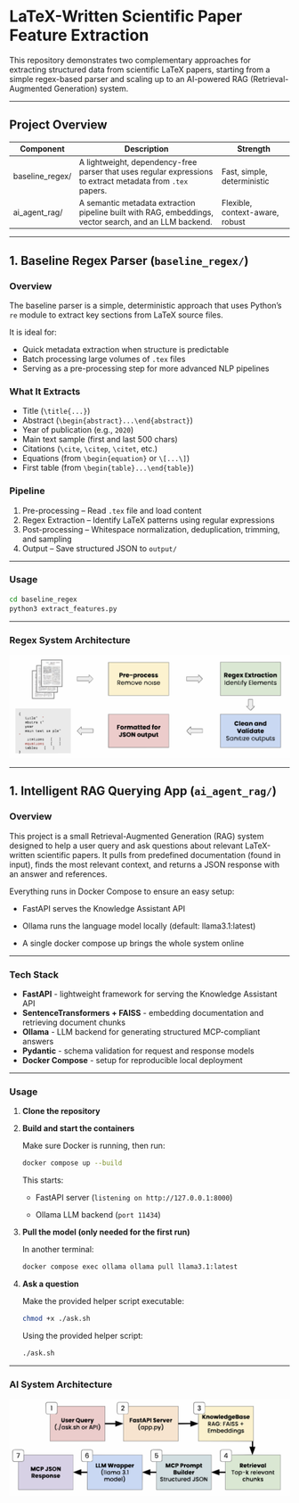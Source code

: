 # LaTeX-Written Scientific Paper Feature Extraction

This repository demonstrates two complementary approaches for extracting structured data from scientific LaTeX papers, starting from a simple regex-based parser and scaling up to an AI-powered RAG (Retrieval-Augmented Generation) system.

---

## Project Overview

| Component | Description | Strength |
|----------|------------|----------|
| baseline_regex/ | A lightweight, dependency-free parser that uses regular expressions to extract metadata from `.tex` papers. | Fast, simple, deterministic |
| ai_agent_rag/ | A semantic metadata extraction pipeline built with RAG, embeddings, vector search, and an LLM backend. | Flexible, context-aware, robust |

---

## 1. Baseline Regex Parser (`baseline_regex/`)

### Overview
The baseline parser is a simple, deterministic approach that uses Python’s `re` module to extract key sections from LaTeX source files.

It is ideal for:
- Quick metadata extraction when structure is predictable  
- Batch processing large volumes of `.tex` files  
- Serving as a pre-processing step for more advanced NLP pipelines

### What It Extracts
- Title (`\title{...}`)
- Abstract (`\begin{abstract}...\end{abstract}`)
- Year of publication (e.g., `2020`)
- Main text sample (first and last 500 chars)
- Citations (`\cite`, `\citep`, `\citet`, etc.)
- Equations (from `\begin{equation}` or `\[...\]`)
- First table (from `\begin{table}...\end{table}`)

### Pipeline
1. Pre-processing – Read `.tex` file and load content  
2. Regex Extraction – Identify LaTeX patterns using regular expressions  
3. Post-processing – Whitespace normalization, deduplication, trimming, and sampling  
4. Output – Save structured JSON to `output/`

---

### Usage
```bash
cd baseline_regex
python3 extract_features.py
```

---

### Regex System Architecture

<div align="center">
  <img src="refs/regex_architecture.svg" alt="Regex Architecture Diagram" width="600"/>
</div>

---

## 1. Intelligent RAG Querying App (`ai_agent_rag/`)

### Overview

This project is a small Retrieval-Augmented Generation (RAG) system designed to help a user query and ask questions about relevant LaTeX-written scientific papers. It pulls from predefined documentation (found in input), finds the most relevant context, and returns a JSON response with an answer and references.

Everything runs in Docker Compose to ensure an easy setup:

- FastAPI serves the Knowledge Assistant API

- Ollama runs the language model locally (default: llama3.1:latest)

- A single docker compose up brings the whole system online

---

### Tech Stack

- **FastAPI** - lightweight framework for serving the Knowledge Assistant API
- **SentenceTransformers + FAISS** - embedding documentation and retrieving document chunks
- **Ollama** - LLM backend for generating structured MCP-compliant answers
- **Pydantic** - schema validation for request and response models
- **Docker Compose** - setup for reproducible local deployment

---

### Usage

1. **Clone the repository**

2. **Build and start the containers**

    Make sure Docker is running, then run: 
    ```bash
    docker compose up --build
    ```

    This starts: 
    - FastAPI server (`listening on http://127.0.0.1:8000`)

    - Ollama LLM backend (`port 11434`)

3. **Pull the model (only needed for the first run)**

    In another terminal: 
    ```bash
    docker compose exec ollama ollama pull llama3.1:latest
    ```

4. **Ask a question**

   Make the provided helper script executable:  
   ```bash
   chmod +x ./ask.sh
   ```

    Using the provided helper script: 
    ```bash
    ./ask.sh
    ```

--- 

### AI System Architecture

<div align="center">
  <img src="refs/ai_agent_architecture.svg" alt="AI Agent Architecture Diagram" width="600"/>
</div>